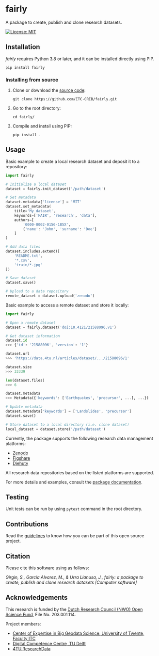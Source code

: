 # fairly
A package to create, publish and clone research datasets.

[![License: MIT](https://img.shields.io/badge/License-MIT-yellow.svg)](https://opensource.org/licenses/MIT)


## Installation

*fairly* requires Python 3.8 or later, and it can be installed directly using PIP.

```shell
pip install fairly
```

### Installing from source

1. Clone or download the [source code](https://github.com/ITC-CRIB/fairly):

    ```shell
    git clone https://github.com/ITC-CRIB/fairly.git
    ```

2. Go to the root directory:

    ```shell
    cd fairly/
    ```

3. Compile and install using PIP:

    ```shell
    pip install .
    ```

## Usage

Basic example to create a local research dataset and deposit it to a repository:

```python
import fairly

# Initialize a local dataset
dataset = fairly.init_dataset('/path/dataset')

# Set metadata
dataset.metadata['license'] = 'MIT'
dataset.set_metadata(
	title='My dataset',
	keywords=['FAIR', 'research', 'data'],
	authors=[
		'0000-0002-0156-185X',
		{'name': 'John', 'surname': 'Doe'}
	]
)

# Add data files
dataset.includes.extend([
	'README.txt',
	'*.csv',
	'train/*.jpg'
])

# Save dataset
dataset.save()

# Upload to a data repository
remote_dataset = dataset.upload('zenodo')
```

Basic example to access a remote dataset and store it locally:

```python
import fairly

# Open a remote dataset
dataset = fairly.dataset('doi:10.4121/21588096.v1')

# Get dataset information
dataset.id
>>> {'id': '21588096', 'version': '1'}

dataset.url
>>> 'https://data.4tu.nl/articles/dataset/.../21588096/1'

dataset.size
>>> 33339

len(dataset.files)
>>> 6

dataset.metadata
>>> Metadata({'keywords': ['Earthquakes', 'precursor', ...], ...})

# Update metadata
dataset.metadata['keywords'] = ['Landslides', 'precursor']
dataset.save()

# Store dataset to a local directory (i.e. clone dataset)
local_dataset = dataset.store('/path/dataset')
```

Currently, the package supports the following research data management platforms:

- [Zenodo](https://zenodo.org/)
- [Figshare](https://figshare.com/)
- [Djehuty](https://github.com/4TUResearchData/djehuty/)

All research data repositories based on the listed platforms are supported.

For more details and examples, consult the [package documentation](https://jupyterfair.readthedocs.io/en/latest/package/installation.html).


## Testing

Unit tests can be run by using `pytest` command in the root directory.


## Contributions

Read the [guidelines](CONTRIBUTING.md) to know how you can be part of this open source project.


## Citation

Please cite this software using as follows:

*Girgin, S., Garcia Alvarez, M., & Urra Llanusa, J., fairly: a package to create, publish and clone research datasets [Computer software]*


## Acknowledgements

This research is funded by the [Dutch Research Council (NWO) Open Science Fund](https://www.nwo.nl/en/researchprogrammes/open-science/open-science-fund/), File No. 203.001.114.

Project members:

- [Center of Expertise in Big Geodata Science, University of Twente, Faculty ITC](https://itc.nl/big-geodata/)
- [Digital Competence Centre, TU Delft](https://dcc.tudelft.nl/)
- [4TU.ResearchData](https://data.4tu.nl/)